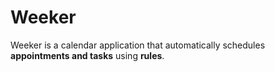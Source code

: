 # Weeker

Weeker is a calendar application that automatically schedules **appointments and tasks** using **rules**.
